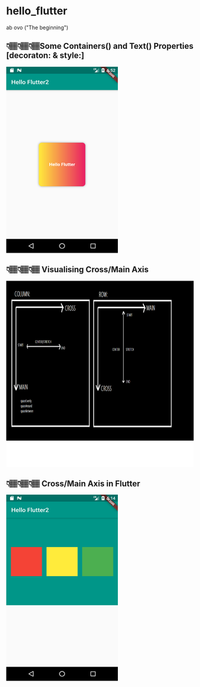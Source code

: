# hello_flutter
 ab ovo ("The beginning")


##  👇🏽👇🏽👇🏽Some Containers() and Text() Properties [decoraton: & style:]
<img src ="Image/Screenshot2.png" width="300" height="500"> 

## 👇🏽👇🏽👇🏽 Visualising Cross/Main Axis 
<img src ="Image/CrossMain.png" width="800" height="500"> 

## 👇🏽👇🏽👇🏽 Cross/Main Axis in Flutter
<img src ="Image/Rows&Column.png" width="300" height="500"> 



